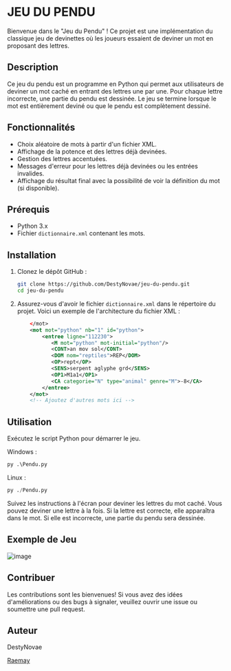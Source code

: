 # JEU DU PENDU

Bienvenue dans le "Jeu du Pendu" ! Ce projet est une implémentation du classique jeu de devinettes où les joueurs essaient de deviner un mot en proposant des lettres.

## Description

Ce jeu du pendu est un programme en Python qui permet aux utilisateurs de deviner un mot caché en entrant des lettres une par une. Pour chaque lettre incorrecte, une partie du pendu est dessinée. Le jeu se termine lorsque le mot est entièrement deviné ou que le pendu est complètement dessiné.

## Fonctionnalités

- Choix aléatoire de mots à partir d'un fichier XML.
- Affichage de la potence et des lettres déjà devinées.
- Gestion des lettres accentuées.
- Messages d'erreur pour les lettres déjà devinées ou les entrées invalides.
- Affichage du résultat final avec la possibilité de voir la définition du mot (si disponible).

## Prérequis

- Python 3.x
- Fichier `dictionnaire.xml` contenant les mots.

## Installation

1. Clonez le dépôt GitHub :

    ```bash
    git clone https://github.com/DestyNovae/jeu-du-pendu.git
    cd jeu-du-pendu
    ```

2. Assurez-vous d'avoir le fichier `dictionnaire.xml` dans le répertoire du projet. Voici un exemple de l'architecture du fichier XML :

    ```xml
        </mot>
        <mot mot="python" nb="1" id="python">
            <entree ligne="112230">
               <M mot="python" mot-initial="python"/>
               <CONT>an mov sol</CONT>
               <DOM nom="reptiles">REP</DOM>
               <OP>rept</OP>
               <SENS>serpent aglyphe grd</SENS>
               <OP1>M1a1</OP1>
               <CA categorie="N" type="animal" genre="M">-8</CA>
            </entree>
        </mot>
        <!-- Ajoutez d'autres mots ici -->
    ```

## Utilisation

Exécutez le script Python pour démarrer le jeu.

Windows :
  ```python
  py .\Pendu.py
  ```

Linux :
  ```python
  py ./Pendu.py
  ```

Suivez les instructions à l'écran pour deviner les lettres du mot caché.
Vous pouvez deviner une lettre à la fois.
Si la lettre est correcte, elle apparaîtra dans le mot.
Si elle est incorrecte, une partie du pendu sera dessinée.

## Exemple de Jeu

![image](https://github.com/DestyNovae/Jeu-du-pendu/assets/152598490/46c6787a-8d2f-4399-8dfa-78293a59b625)

## Contribuer

Les contributions sont les bienvenues! Si vous avez des idées d'améliorations ou des bugs à signaler, veuillez ouvrir une issue ou soumettre une pull request.

## Auteur

DestyNovae

[Raemay](https://github.com/raemay)